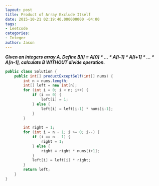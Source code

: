 ```yaml
---
layout: post
title: Product of Array Exclude Itself
date: 2015-10-21 02:19:40.000000000 -04:00
tags:
- Leetcode
categories:
- Integer
author: Jason
---
```

<p><strong><em>Given an integers array A. Define B[i] = A[0] * ... * A[i-1] * A[i+1] * ... * A[n-1], calculate B WITHOUT divide operation.</em></strong></p>


``` java
public class Solution {
    public int[] productExceptSelf(int[] nums) {
        int n = nums.length;
        int[] left = new int[n];
        for (int i = 0; i < n; i++) {
            if (i == 0) {
                left[i] = 1;
            } else {
                left[i] = left[i-1] * nums[i-1];
            }
        }
        
        int right = 1;
        for (int i = n - 1; i >= 0; i--) {
            if (i == n - 1) {
                right = 1;
            } else {
                right = right * nums[i+1];
            }
            left[i] = left[i] * right;
        }
        return left;
    }
}
```
